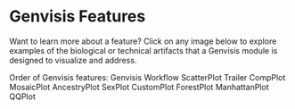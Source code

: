 # Genvisis Features

Want to learn more about a feature? Click on any image below to explore examples of the biological or technical artifacts that a Genvisis module is designed to visualize and address.

Order of Genvisis features:
Genvisis Workflow
ScatterPlot
Trailer
CompPlot
MosaicPlot
AncestryPlot
SexPlot
CustomPlot
ForestPlot
ManhattanPlot
QQPlot
